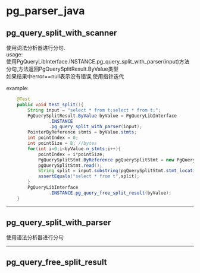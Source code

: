 # pg_parser_java

## pg_query_split_with_scanner
使用词法分析器进行分句.  
usage:   
使用PgQueryLibInterface.INSTANCE.pg_query_split_with_parser(input)方法分句,方法返回PgQuerySplitResult.ByValue类型  
如果结果中error==null表示没有错误,使用指针迭代  

example:  
```java
    @Test
    public void test_split(){
        String input = "select * from t;select * from t;";
        PgQuerySplitResult.ByValue byValue = PgQueryLibInterface
                .INSTANCE
                .pg_query_split_with_parser(input);
        PointerByReference stmts = byValue.stmts;
        int pointIndex = 0;
        int pointSize = 8; //bytes
        for(int i=0;i<byValue.n_stmts;i++){
            pointIndex = i*pointSize;
            PgQuerySplitStmt.ByReference pgQuerySplitStmt = new PgQuerySplitStmt.ByReference(stmts.getPointer().getPointer(pointIndex));
            pgQuerySplitStmt.read();
            String split = input.substring(pgQuerySplitStmt.stmt_location, pgQuerySplitStmt.stmt_location+ pgQuerySplitStmt.stmt_len);
            assertEquals("select * from t",split);
        }
        PgQueryLibInterface
                .INSTANCE.pg_query_free_split_result(byValue);
    }
```

----------  
## pg_query_split_with_parser
  使用语法分析器进行分句  

----------   

## pg_query_free_split_result



